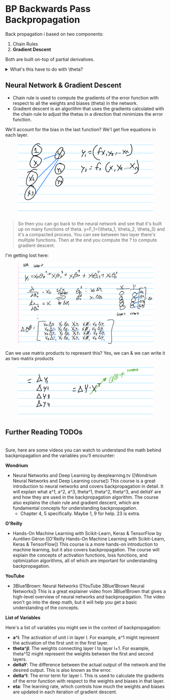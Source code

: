 # BP Backwards Pass Backpropagation

Back propagation i based on two components:

1. Chain Rules
2. **Gradient Descent**

Both are built on-top of partial derivatives.&#x20;

<details>

<summary>What's this have to do with \theta?</summary>

In backpropagation, theta (θ) represents the weights and biases within a neural network. Finding these thetas is crucial for training the network to perform a specific task.

Here's how the concepts you mentioned tie in with finding thetas:

1. **Chain Rule:** Backpropagation utilizes the chain rule of calculus to efficiently compute the gradients of the error function (cost function) with respect to all the thetas in the network. The error function measures how well the network's predictions align with the desired outputs. By calculating these gradients, we determine how much each theta contributes to the overall error.
2. **Gradient Descent:** This optimization algorithm uses the gradients calculated with the chain rule to adjust the thetas in a direction that minimizes the error function. Imagine a landscape where the error function represents the height, and you want to find the lowest valley. Gradient descent guides the thetas downhill towards the minimum error.

Partial derivatives are the foundation for both the chain rule and gradient descent. They tell you how much a function (like the error function) changes with respect to a small change in a single theta. By chaining these partial derivatives together using the chain rule, we can efficiently calculate the overall impact of each theta on the error. Gradient descent then uses this information to iteratively update the thetas, moving them closer to the optimal values that minimize the error.

In essence, backpropagation employs the chain rule to calculate gradients and leverages gradient descent to find the optimal thetas that lead to the best performance for the neural network.

</details>

## Neural Network & Gradient Descent

* Chain rule is used to compute the gradients of the error function with respect to all the weights and biases (theta) in the network.
* Gradient descent is an algorithm that uses the gradients calculated with the chain rule to adjust the thetas in a direction that minimizes the error function.

We'll account for the bias in the last function? We'l get five equations in each layer.

<figure><img src="../../../../../.gitbook/assets/image (2) (1) (1) (1) (1) (1) (1).png" alt=""><figcaption></figcaption></figure>

> So then you can go back to the neural network and see that it's built up on many functions of theta. y=F\_1=(\theta\_1, \theta\_2, \theta\_3) and it's a compacted process. You can see between two layer there's multiple functions. Then at the end you compute the ? to compute gradient descent.&#x20;

I'm getting lost here:

<figure><img src="../../../../../.gitbook/assets/image (2) (1) (1) (1) (1) (1).png" alt=""><figcaption></figcaption></figure>

Can we use matrix products to represent this? Yes, we can & we can write it as two matrix products

<figure><img src="../../../../../.gitbook/assets/image (1) (1) (1) (1) (1) (1) (1) (1) (1) (1) (1) (1).png" alt=""><figcaption></figcaption></figure>

## Further Reading TODOs

\
Sure, here are some videos you can watch to understand the math behind backpropagation and the variables you'll encounter:

**Wondrium**

* Neural Networks and Deep Learning by deeplearning.tv (\[Wondrium Neural Networks and Deep Learning course]) This course is a great introduction to neural networks and covers backpropagation in detail. It will explain what a^1, a^2, a^3, theta^1, theta^2, theta^3, and deltaY are and how they are used in the backpropagation algorithm. The course also explains the chain rule and gradient descent, which are fundamental concepts for understanding backpropagation.
  * Chapter 4, 5 specifically. Maybe 1, 9 for help. 23 is extra.

**O'Reilly**

* Hands-On Machine Learning with Scikit-Learn, Keras & TensorFlow by Aurélien Géron (\[O'Reilly Hands-On Machine Learning with Scikit-Learn, Keras & TensorFlow]) This course is a more hands-on introduction to machine learning, but it also covers backpropagation. The course will explain the concepts of activation functions, loss functions, and optimization algorithms, all of which are important for understanding backpropagation.

**YouTube**

* 3Blue1Brown: Neural Networks (\[YouTube 3Blue1Brown Neural Networks]) This is a great explainer video from 3Blue1Brown that gives a high-level overview of neural networks and backpropagation. The video won't go into the deep math, but it will help you get a basic understanding of the concepts.

**List of Variables**

Here's a list of variables you might see in the context of backpropagation:

* **a^i**: The activation of unit i in layer l. For example, a^1 might represent the activation of the first unit in the first layer.
* **theta^jl**: The weights connecting layer l to layer l+1. For example, theta^12 might represent the weights between the first and second layers.
* **deltaY**: The difference between the actual output of the network and the desired output. This is also known as the error.
* **delta^l**: The error term for layer l. This is used to calculate the gradients of the error function with respect to the weights and biases in that layer.
* **eta**: The learning rate, which controls how much the weights and biases are updated in each iteration of gradient descent.
